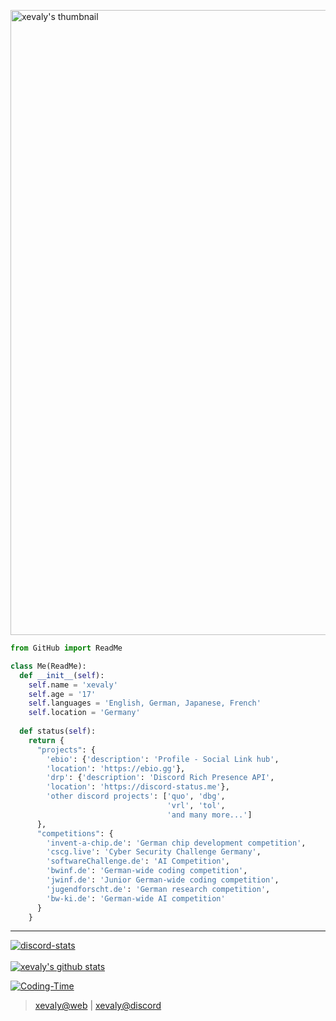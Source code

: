 [<img align="center" alt="xevaly's thumbnail" width="1000px" src="https://xev.dev/assets/banner.gif" />][website]

```py
from GitHub import ReadMe

class Me(ReadMe):
  def __init__(self):
    self.name = 'xevaly'
    self.age = '17'
    self.languages = 'English, German, Japanese, French'
    self.location = 'Germany'
    
  def status(self):
    return {
      "projects": {
        'ebio': {'description': 'Profile - Social Link hub',
        'location': 'https://ebio.gg'},
        'drp': {'description': 'Discord Rich Presence API',
        'location': 'https://discord-status.me'},
        'other discord projects': ['quo', 'dbg',
                                   'vrl', 'tol',
                                   'and many more...']
      },
      "competitions": {
        'invent-a-chip.de': 'German chip development competition',
        'cscg.live': 'Cyber Security Challenge Germany',
        'softwareChallenge.de': 'AI Competition',
        'bwinf.de': 'German-wide coding competition',
        'jwinf.de': 'Junior German-wide coding competition',
        'jugendforscht.de': 'German research competition',
        'bw-ki.de': 'German-wide AI competition'
      }
    }
```
<hr>
<a href='https://discordapp.com/users/910213408576659517'><img align='center' alt='discord-stats' src='https://lanyard.cnrad.dev/api/910213408576659517?idleMessage=Currently%20not%20doing%20anything&hideBadges=true'></img></a>
<br><br>
<a href='https://github.com/xevaly'><img alt="xevaly's github stats" src="https://github-readme-stats.vercel.app/api?username=xevaly&show_icons=true&theme=omni&hide_border=true" /></a>

[![Coding-Time](https://wakatime.com/badge/user/05dc7641-7771-479e-a728-3006c2af3458.svg)](https://wakatime.com/@05dc7641-7771-479e-a728-3006c2af3458)

> <p><a href="https://die.ooo";  target="website">xevaly@web</a> | <a href="https://https://discordapp.com/users/910213408576659517";  target="discord">xevaly@discord</a></p>


[website]: https://xev.dev
